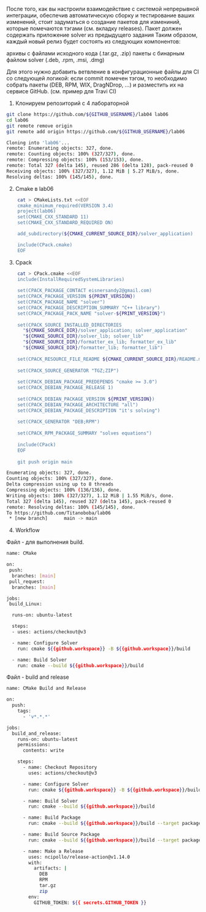 После того, как вы настроили взаимодействие с системой непрерывной интеграции,
обеспечив автоматическую сборку и тестирование ваших изменений, стоит задуматься
о создание пакетов для измениний, которые помечаются тэгами (см. вкладку releases).
Пакет должен содержать приложение solver из предыдущего задания Таким образом, каждый новый релиз будет состоять из следующих компонентов:

архивы с файлами исходного кода (.tar.gz, .zip)
пакеты с бинарным файлом solver (.deb, .rpm, .msi, .dmg)

Для этого нужно добавить ветвление в конфигурационные файлы для CI со следующей логикой:
если commit помечен тэгом, то необходимо собрать пакеты (DEB, RPM, WIX, DragNDrop, ...)
и разместить их на сервисе GitHub. (см. пример для Travi CI)

1. Клонируем репозиторий с 4 лабораторной

`````sh
git clone https://github.com/${GITHUB_USERNAME}/lab04 lab06
cd lab06
git remote remove origin
git remote add origin https://github.com/${GITHUB_USERNAME}/lab06
`````

`````sh
Cloning into 'lab06'...
remote: Enumerating objects: 327, done.
remote: Counting objects: 100% (327/327), done.
remote: Compressing objects: 100% (153/153), done.
remote: Total 327 (delta 145), reused 286 (delta 128), pack-reused 0
Receiving objects: 100% (327/327), 1.12 MiB | 5.27 MiB/s, done.
Resolving deltas: 100% (145/145), done.
`````

2. Cmake в lab06

`````sh
	cat > CMakeLists.txt <<EOF
	cmake_minimum_required(VERSION 3.4)
	project(lab06)
	set(CMAKE_CXX_STANDARD 11)
	set(CMAKE_CXX_STANDARD_REQUIRED ON)

	add_subdirectory(${CMAKE_CURRENT_SOURCE_DIR}/solver_application)

	include(CPack.cmake)
	EOF
`````

3. Cpack

`````sh
	cat > CPack.cmake <<EOF
	include(InstallRequiredSystemLibraries)
	
	set(CPACK_PACKAGE_CONTACT eisnersandy2@gmail.com)
	set(CPACK_PACKAGE_VERSION ${PRINT_VERSION})
	set(CPACK_PACKAGE_NAME "solver")
	set(CPACK_PACKAGE_DESCRIPTION_SUMMARY "C++ library")
	set(CPACK_PACKAGE_PACK_NAME "solver-${PRINT_VERSION}")
	
	set(CPACK_SOURCE_INSTALLED_DIRECTORIES 
	  "${CMAKE_SOURCE_DIR}/solver_application; solver_application"
	  "${CMAKE_SOURCE_DIR}/solver_lib; solver_lib"
	  "${CMAKE_SOURCE_DIR}/formatter_ex_lib; formatter_ex_lib"
	  "${CMAKE_SOURCE_DIR}/formatter_lib; formatter_lib")
	
	set(CPACK_RESOURCE_FILE_README ${CMAKE_CURRENT_SOURCE_DIR}/README.md)
	
	set(CPACK_SOURCE_GENERATOR "TGZ;ZIP")
	
	set(CPACK_DEBIAN_PACKAGE_PREDEPENDS "cmake >= 3.0")
	set(CPACK_DEBIAN_PACKAGE_RELEASE 1)
	
	set(CPACK_DEBIAN_PACKAGE_VERSION ${PRINT_VERSION})
	set(CPACK_DEBIAN_PACKAGE_ARCHITECTURE "all")
	set(CPACK_DEBIAN_PACKAGE_DESCRIPTION "it's solving")
	
	set(CPACK_GENERATOR "DEB;RPM")
	
	set(CPACK_RPM_PACKAGE_SUMMARY "solves equations")
	
	include(CPack)
	EOF
	
	git push origin main
`````

`````sh
Enumerating objects: 327, done.
Counting objects: 100% (327/327), done.
Delta compression using up to 8 threads
Compressing objects: 100% (136/136), done.
Writing objects: 100% (327/327), 1.12 MiB | 1.55 MiB/s, done.
Total 327 (delta 145), reused 327 (delta 145), pack-reused 0
remote: Resolving deltas: 100% (145/145), done.
To https://github.com/Titanoboba/lab06
 * [new branch]      main -> main
`````

4. Workflow

Файл - для выполнения build.

`````sh
name: CMake

on:
 push:
  branches: [main]
 pull_request:
  branches: [main]

jobs: 
 build_Linux:

  runs-on: ubuntu-latest

  steps:
  - uses: actions/checkout@v3

  - name: Configure Solver
    run: cmake ${{github.workspace}} -B ${{github.workspace}}/build

  - name: Build Solver
    run: cmake --build ${{github.workspace}}/build
`````

Файл - build and release

`````sh
name: CMake Build and Release

on:
  push:
    tags:
      - 'v*.*.*'

jobs:
  build_and_release:
    runs-on: ubuntu-latest
    permissions:
      contents: write

    steps:
      - name: Checkout Repository
        uses: actions/checkout@v3

      - name: Configure Solver
        run: cmake ${{github.workspace}} -B ${{github.workspace}}/build -D PRINT_VERSION=${GITHUB_REF_NAME#v}

      - name: Build Solver
        run: cmake --build ${{github.workspace}}/build

      - name: Build Package
        run: cmake --build ${{github.workspace}}/build --target package

      - name: Build Source Package
        run: cmake --build ${{github.workspace}}/build --target package_source

      - name: Make a Release
        uses: ncipollo/release-action@v1.14.0
        with:
          artifacts: |
            DEB
            RPM
            tar.gz
            zip
        env:
          GITHUB_TOKEN: ${{ secrets.GITHUB_TOKEN }}
`````